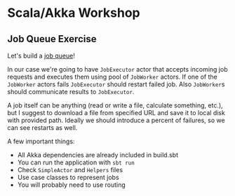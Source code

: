# Scala/Akka Workshop

## Job Queue Exercise
 
Let's build a [job queue](https://en.wikipedia.org/wiki/Job_queue)! 
 
In our case we're going to have `JobExecutor` actor that accepts incoming job requests and executes them using pool of `JobWorker` actors. If one of the `JobWorker` actors fails `JobExecutor` should restart failed job. Also `JobWorker`s should communicate results to `JobExecutor`.

A job itself can be anything (read or write a file, calculate something, etc.), but I suggest to download a file from specified URL and save it to local disk with provided path. Ideally we should introduce a percent of failures, so we can see restarts as well.

A few important things: 

- All Akka dependencies are already included in build.sbt
- You can run the application with `sbt run`
- Check `SimpleActor` and `Helpers` files
- Use case classes to represent jobs
- You will probably need to use routing

